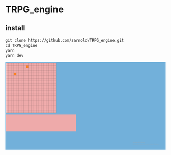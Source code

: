 # TRPG_engine

## install

```
git clone https://github.com/zarnold/TRPG_engine.git
cd TRPG_engine
yarn
yarn dev
```

![woo](img/img_1.png "basic screen")
